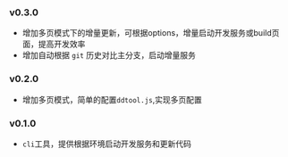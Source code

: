 ### v0.3.0

- 增加多页模式下的增量更新，可根据options，增量启动开发服务或build页面，提高开发效率
- 增加自动根据 `git` 历史对比主分支，启动增量服务

### v0.2.0

- 增加多页模式，简单的配置`ddtool.js`,实现多页配置

### v0.1.0

- `cli`工具，提供根据环境启动开发服务和更新代码